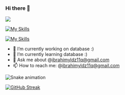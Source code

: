 ### Hi there 👋
![](https://komarev.com/ghpvc/?username=your-github-username&color=red)

[![My Skills](https://skills.thijs.gg/icons?i=aws,gcp,azure,java,hibernate,idea,mongodb,mysql,postgres,redis,cassandra,cloudflare&theme=light)](https://skills.thijs.gg)

[![My Skills](https://skillicons.dev/icons?i=aws,gcp,azure,java,hibernate,idea&perline=3)](https://skillicons.dev)



- 🔭 I’m currently working on database :)
- 🌱 I’m currently learning database :)
- 💬 Ask me about @ibrahimyldz11q@gmail.com
- 📫 How to reach me: @ibrahimyldz11q@gmail.com


![Snake animation](https://github.com/thepiyushmalhotra/thepiyushmalhotra/blob/output/github-contribution-grid-snake.svg)

[![GitHub Streak](https://github-readme-streak-stats.herokuapp.com/?user=ibrahimyldz11q&currStreakNum=2FD3EB&fire=pink&sideLabels=F00&date_format=[Y.]n.j)](https://git.io/streak-stats)

